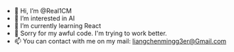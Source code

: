 - 👋 Hi, I’m @Real1CM
- 👀 I’m interested in AI
- 🌱 I’m currently learning React
- 💞️ Sorry for my awful code. I'm trying to work better.
- 📫 You can contact with me on my mail: liangchenmingg3er@Gmail.com

<!---
Real1CM/Real1CM is a ✨ special ✨ repository because its `README.md` (this file) appears on your GitHub profile.
You can click the Preview link to take a look at your changes.
--->
